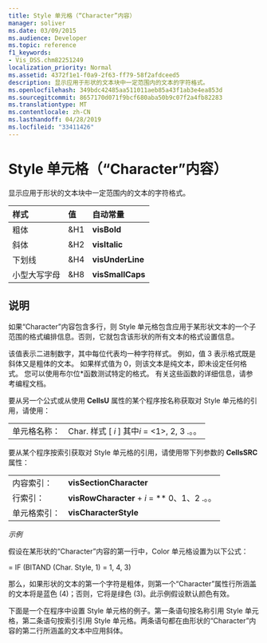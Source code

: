 ```yaml
---
title: Style 单元格（“Character”内容）
manager: soliver
ms.date: 03/09/2015
ms.audience: Developer
ms.topic: reference
f1_keywords:
- Vis_DSS.chm82251249
localization_priority: Normal
ms.assetid: 4372f1e1-f0a9-2f63-ff79-58f2afdceed5
description: 显示应用于形状的文本块中一定范围内的文本的字符格式。
ms.openlocfilehash: 349bdc42485aa511011aeb85a43f1ab3e4ea853d
ms.sourcegitcommit: 8657170d071f9bcf680aba50b9c07f2a4fb82283
ms.translationtype: MT
ms.contentlocale: zh-CN
ms.lasthandoff: 04/28/2019
ms.locfileid: "33411426"
---
```

# <a name="style-cell-character-section"></a>Style 单元格（“Character”内容）

显示应用于形状的文本块中一定范围内的文本的字符格式。
  
|**样式**|**值**|**自动常量**|
|:-----|:-----|:-----|
| 粗体  <br/> | &amp;H1  <br/> |**visBold** <br/> |
| 斜体  <br/> | &amp;H2  <br/> |**visItalic** <br/> |
| 下划线  <br/> | &amp;H4  <br/> |**visUnderLine** <br/> |
| 小型大写字母  <br/> | &amp;H8  <br/> |**visSmallCaps** <br/> |
   
## <a name="remarks"></a>说明

如果“Character”内容包含多行，则 Style 单元格包含应用于某形状文本的一个子范围的格式编排信息。否则，它就包含该形状的所有文本的格式设置信息。
  
该值表示二进制数字，其中每位代表均一种字符样式。 例如，值 3 表示格式既是斜体又是粗体的文本。 如果样式值为 0，则该文本是纯文本，即未设定任何格式。 您可以使用布尔位\*函数测试特定的格式。 有关这些函数的详细信息，请参考编程文档。
  
要从另一个公式或从使用 **CellsU** 属性的某个程序按名称获取对 Style 单元格的引用，请使用： 
  
|||
|:-----|:-----|
| 单元格名称：  <br/> | Char. 样式 [ *i* ] 其中*i* = <1>, 2, 3 .。。  <br/> |
   
要从某个程序按索引获取对 Style 单元格的引用，请使用带下列参数的 **CellsSRC** 属性： 
  
|||
|:-----|:-----|
| 内容索引：  <br/> |**visSectionCharacter** <br/> |
| 行索引：  <br/> |**visRowCharacter** +  *i* = ** 0、1、2 .。。  <br/> |
| 单元格索引：  <br/> |**visCharacterStyle** <br/> |
   
 *示例* 
  
假设在某形状的“Character”内容的第一行中，Color 单元格设置为以下公式：
  
= IF (BITAND (Char. Style, 1) = 1, 4, 3)
  
那么，如果形状的文本的第一个字符是粗体，则第一个“Character”属性行所涵盖的文本将是蓝色 (4)；否则，它将是绿色 (3)。此示例假设默认颜色有效。
  
下面是一个在程序中设置 Style 单元格的例子。第一条语句按名称引用 Style 单元格，第二条语句按索引引用 Style 单元格。两条语句都在由形状的“Character”内容的第二行所涵盖的文本中应用斜体。
  

